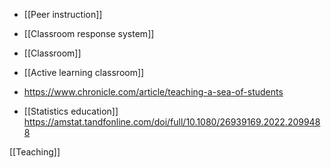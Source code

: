 - [[Peer instruction]]
- [[Classroom response system]]
- [[Classroom]]
- [[Active learning classroom]]

- https://www.chronicle.com/article/teaching-a-sea-of-students
- [[Statistics education]] https://amstat.tandfonline.com/doi/full/10.1080/26939169.2022.2099488

[[Teaching]]
